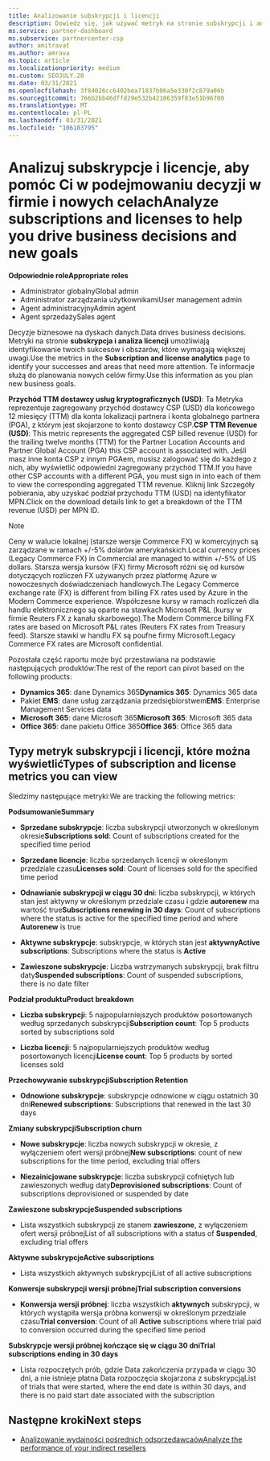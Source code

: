```yaml
---
title: Analizowanie subskrypcji i licencji
description: Dowiedz się, jak używać metryk na stronie subskrypcji i analizy licencji, aby identyfikować Twoje sukcesy i obszary, które wymagają większej uwagi.
ms.service: partner-dashboard
ms.subservice: partnercenter-csp
author: amitravat
ms.author: amrava
ms.topic: article
ms.localizationpriority: medium
ms.custom: SEOJULY.20
ms.date: 03/31/2021
ms.openlocfilehash: 3f84026cc6402bea71837b06a5e330f2c879a06b
ms.sourcegitcommit: 766b2bb46dffd29e532b42106359f83e51b96700
ms.translationtype: MT
ms.contentlocale: pl-PL
ms.lasthandoff: 03/31/2021
ms.locfileid: "106103795"
---
```

# <a name="analyze-subscriptions-and-licenses-to-help-you-drive-business-decisions-and-new-goals"></a><span data-ttu-id="e6abe-103">Analizuj subskrypcje i licencje, aby pomóc Ci w podejmowaniu decyzji w firmie i nowych celach</span><span class="sxs-lookup"><span data-stu-id="e6abe-103">Analyze subscriptions and licenses to help you drive business decisions and new goals</span></span>

<span data-ttu-id="e6abe-104">**Odpowiednie role**</span><span class="sxs-lookup"><span data-stu-id="e6abe-104">**Appropriate roles**</span></span>

- <span data-ttu-id="e6abe-105">Administrator globalny</span><span class="sxs-lookup"><span data-stu-id="e6abe-105">Global admin</span></span>
- <span data-ttu-id="e6abe-106">Administrator zarządzania użytkownikami</span><span class="sxs-lookup"><span data-stu-id="e6abe-106">User management admin</span></span>
- <span data-ttu-id="e6abe-107">Agent administracyjny</span><span class="sxs-lookup"><span data-stu-id="e6abe-107">Admin agent</span></span>
- <span data-ttu-id="e6abe-108">Agent sprzedaży</span><span class="sxs-lookup"><span data-stu-id="e6abe-108">Sales agent</span></span>

<span data-ttu-id="e6abe-109">Decyzje biznesowe na dyskach danych.</span><span class="sxs-lookup"><span data-stu-id="e6abe-109">Data drives business decisions.</span></span> <span data-ttu-id="e6abe-110">Metryki na stronie **subskrypcja i analiza licencji** umożliwiają identyfikowanie twoich sukcesów i obszarów, które wymagają większej uwagi.</span><span class="sxs-lookup"><span data-stu-id="e6abe-110">Use the metrics in the **Subscription and license analytics** page to identify your successes and areas that need more attention.</span></span> <span data-ttu-id="e6abe-111">Te informacje służą do planowania nowych celów firmy.</span><span class="sxs-lookup"><span data-stu-id="e6abe-111">Use this information as you plan new business goals.</span></span>

<span data-ttu-id="e6abe-112">**Przychód TTM dostawcy usług kryptograficznych (USD)**: Ta Metryka reprezentuje zagregowany przychód dostawcy CSP (USD) dla końcowego 12 miesięcy (TTM) dla konta lokalizacji partnera i konta globalnego partnera (PGA), z którym jest skojarzone to konto dostawcy CSP.</span><span class="sxs-lookup"><span data-stu-id="e6abe-112">**CSP TTM Revenue (USD)**: This metric represents the aggregated CSP billed revenue (USD) for the trailing twelve months (TTM) for the Partner Location Accounts and Partner Global Account (PGA) this CSP account is associated with.</span></span> <span data-ttu-id="e6abe-113">Jeśli masz inne konta CSP z innym PGAem, musisz zalogować się do każdego z nich, aby wyświetlić odpowiedni zagregowany przychód TTM.</span><span class="sxs-lookup"><span data-stu-id="e6abe-113">If you have other CSP accounts with a different PGA, you must sign in into each of them to view the corresponding aggregated TTM revenue.</span></span>  <span data-ttu-id="e6abe-114">Kliknij link Szczegóły pobierania, aby uzyskać podział przychodu TTM (USD) na identyfikator MPN.</span><span class="sxs-lookup"><span data-stu-id="e6abe-114">Click on the download details link to get a breakdown of the TTM revenue (USD) per MPN ID.</span></span>

>[!NOTE]
><span data-ttu-id="e6abe-115">Ceny w walucie lokalnej (starsze wersje Commerce FX) w komercyjnych są zarządzane w ramach +/-5% dolarów amerykańskich.</span><span class="sxs-lookup"><span data-stu-id="e6abe-115">Local currency prices (Legacy Commerce FX) in Commercial are managed to within +/-5% of US dollars.</span></span> <span data-ttu-id="e6abe-116">Starsza wersja kursów (FX) firmy Microsoft różni się od kursów dotyczących rozliczeń FX używanych przez platformę Azure w nowoczesnych doświadczeniach handlowych.</span><span class="sxs-lookup"><span data-stu-id="e6abe-116">The Legacy Commerce exchange rate (FX) is different from billing FX rates used by Azure in the Modern Commerce experience.</span></span> <span data-ttu-id="e6abe-117">Współczesne kursy w ramach rozliczeń dla handlu elektronicznego są oparte na stawkach Microsoft P&L (kursy w firmie Reuters FX z kanału skarbowego).</span><span class="sxs-lookup"><span data-stu-id="e6abe-117">The Modern Commerce billing FX rates are based on Microsoft P&L rates (Reuters FX rates from Treasury feed).</span></span> <span data-ttu-id="e6abe-118">Starsze stawki w handlu FX są poufne firmy Microsoft.</span><span class="sxs-lookup"><span data-stu-id="e6abe-118">Legacy Commerce FX rates are Microsoft confidential.</span></span>


<span data-ttu-id="e6abe-119">Pozostała część raportu może być przestawiana na podstawie następujących produktów:</span><span class="sxs-lookup"><span data-stu-id="e6abe-119">The rest of the report can pivot based on the following products:</span></span>

 - <span data-ttu-id="e6abe-120">**Dynamics 365**: dane Dynamics 365</span><span class="sxs-lookup"><span data-stu-id="e6abe-120">**Dynamics 365**: Dynamics 365 data</span></span>  
 - <span data-ttu-id="e6abe-121">Pakiet **EMS**: dane usług zarządzania przedsiębiorstwem</span><span class="sxs-lookup"><span data-stu-id="e6abe-121">**EMS**: Enterprise Management Services data</span></span>  
 - <span data-ttu-id="e6abe-122">**Microsoft 365**: dane Microsoft 365</span><span class="sxs-lookup"><span data-stu-id="e6abe-122">**Microsoft 365**: Microsoft 365 data</span></span>  
 - <span data-ttu-id="e6abe-123">**Office 365**: dane pakietu Office 365</span><span class="sxs-lookup"><span data-stu-id="e6abe-123">**Office 365**: Office 365 data</span></span>  


## <a name="types-of-subscription-and-license-metrics-you-can-view"></a><span data-ttu-id="e6abe-124">Typy metryk subskrypcji i licencji, które można wyświetlić</span><span class="sxs-lookup"><span data-stu-id="e6abe-124">Types of subscription and license metrics you can view</span></span>

<span data-ttu-id="e6abe-125">Śledzimy następujące metryki:</span><span class="sxs-lookup"><span data-stu-id="e6abe-125">We are tracking the following metrics:</span></span>

<span data-ttu-id="e6abe-126">**Podsumowanie**</span><span class="sxs-lookup"><span data-stu-id="e6abe-126">**Summary**</span></span>  
 - <span data-ttu-id="e6abe-127">**Sprzedane subskrypcje**: liczba subskrypcji utworzonych w określonym okresie</span><span class="sxs-lookup"><span data-stu-id="e6abe-127">**Subscriptions sold**: Count of subscriptions created for the specified time period</span></span>  
  
 - <span data-ttu-id="e6abe-128">**Sprzedane licencje**: liczba sprzedanych licencji w określonym przedziale czasu</span><span class="sxs-lookup"><span data-stu-id="e6abe-128">**Licenses sold**: Count of licenses sold for the specified time period</span></span>  
  
 - <span data-ttu-id="e6abe-129">**Odnawianie subskrypcji w ciągu 30 dni**: liczba subskrypcji, w których stan jest aktywny w określonym przedziale czasu i gdzie **autorenew** ma wartość true</span><span class="sxs-lookup"><span data-stu-id="e6abe-129">**Subscriptions renewing in 30 days**: Count of subscriptions where the status is active for the specified time period and where **Autorenew** is true</span></span>
 
 - <span data-ttu-id="e6abe-130">**Aktywne subskrypcje**: subskrypcje, w których stan jest **aktywny**</span><span class="sxs-lookup"><span data-stu-id="e6abe-130">**Active subscriptions**: Subscriptions where the status is **Active**</span></span>  
 
 - <span data-ttu-id="e6abe-131">**Zawieszone subskrypcje**: Liczba wstrzymanych subskrypcji, brak filtru daty</span><span class="sxs-lookup"><span data-stu-id="e6abe-131">**Suspended subscriptions**: Count of suspended subscriptions, there is no date filter</span></span>  

<span data-ttu-id="e6abe-132">**Podział produktu**</span><span class="sxs-lookup"><span data-stu-id="e6abe-132">**Product breakdown**</span></span>
  
 - <span data-ttu-id="e6abe-133">**Liczba subskrypcji**: 5 najpopularniejszych produktów posortowanych według sprzedanych subskrypcji</span><span class="sxs-lookup"><span data-stu-id="e6abe-133">**Subscription count**: Top 5 products sorted by subscriptions sold</span></span>  
 
 - <span data-ttu-id="e6abe-134">**Liczba licencji**: 5 najpopularniejszych produktów według posortowanych licencji</span><span class="sxs-lookup"><span data-stu-id="e6abe-134">**License count**: Top 5 products by sorted licenses sold</span></span>

<span data-ttu-id="e6abe-135">**Przechowywanie subskrypcji**</span><span class="sxs-lookup"><span data-stu-id="e6abe-135">**Subscription Retention**</span></span>

 - <span data-ttu-id="e6abe-136">**Odnowione subskrypcje**: subskrypcje odnowione w ciągu ostatnich 30 dni</span><span class="sxs-lookup"><span data-stu-id="e6abe-136">**Renewed subscriptions**: Subscriptions that renewed in the last 30 days</span></span>  

<span data-ttu-id="e6abe-137">**Zmiany subskrypcji**</span><span class="sxs-lookup"><span data-stu-id="e6abe-137">**Subscription churn**</span></span>  
 - <span data-ttu-id="e6abe-138">**Nowe subskrypcje**: liczba nowych subskrypcji w okresie, z wyłączeniem ofert wersji próbnej</span><span class="sxs-lookup"><span data-stu-id="e6abe-138">**New subscriptions**: count of new subscriptions for the time period, excluding trial offers</span></span>  
 
 - <span data-ttu-id="e6abe-139">**Niezainicjowane subskrypcje**: liczba subskrypcji cofniętych lub zawieszonych według daty</span><span class="sxs-lookup"><span data-stu-id="e6abe-139">**Deprovisioned subscriptions**: Count of subscriptions deprovisioned or suspended by date</span></span>  

<span data-ttu-id="e6abe-140">**Zawieszone subskrypcje**</span><span class="sxs-lookup"><span data-stu-id="e6abe-140">**Suspended subscriptions**</span></span> 
 
 - <span data-ttu-id="e6abe-141">Lista wszystkich subskrypcji ze stanem **zawieszone**, z wyłączeniem ofert wersji próbnej</span><span class="sxs-lookup"><span data-stu-id="e6abe-141">List of all subscriptions with a status of **Suspended**, excluding trial offers</span></span>  
  
<span data-ttu-id="e6abe-142">**Aktywne subskrypcje**</span><span class="sxs-lookup"><span data-stu-id="e6abe-142">**Active subscriptions**</span></span>

 - <span data-ttu-id="e6abe-143">Lista wszystkich aktywnych subskrypcji</span><span class="sxs-lookup"><span data-stu-id="e6abe-143">List of all active subscriptions</span></span>  

<span data-ttu-id="e6abe-144">**Konwersje subskrypcji wersji próbnej**</span><span class="sxs-lookup"><span data-stu-id="e6abe-144">**Trial subscription conversions**</span></span>  

 - <span data-ttu-id="e6abe-145">**Konwersja wersji próbnej**: liczba wszystkich **aktywnych** subskrypcji, w których wystąpiła wersja próbna konwersji w określonym przedziale czasu</span><span class="sxs-lookup"><span data-stu-id="e6abe-145">**Trial conversion**: Count of all **Active** subscriptions where trial paid to conversion occurred during the specified time period</span></span>  

<span data-ttu-id="e6abe-146">**Subskrypcje wersji próbnej kończące się w ciągu 30 dni**</span><span class="sxs-lookup"><span data-stu-id="e6abe-146">**Trial subscriptions ending in 30 days**</span></span>  

 - <span data-ttu-id="e6abe-147">Lista rozpoczętych prób, gdzie Data zakończenia przypada w ciągu 30 dni, a nie istnieje płatna Data rozpoczęcia skojarzona z subskrypcją</span><span class="sxs-lookup"><span data-stu-id="e6abe-147">List of trials that were started, where the end date is within 30 days, and there is no paid start date associated with the subscription</span></span>  



## <a name="next-steps"></a><span data-ttu-id="e6abe-148">Następne kroki</span><span class="sxs-lookup"><span data-stu-id="e6abe-148">Next steps</span></span>

- [<span data-ttu-id="e6abe-149">Analizowanie wydajności pośrednich odsprzedawcaów</span><span class="sxs-lookup"><span data-stu-id="e6abe-149">Analyze the performance of your indirect resellers</span></span>](analyze-indirect-resellers.md)